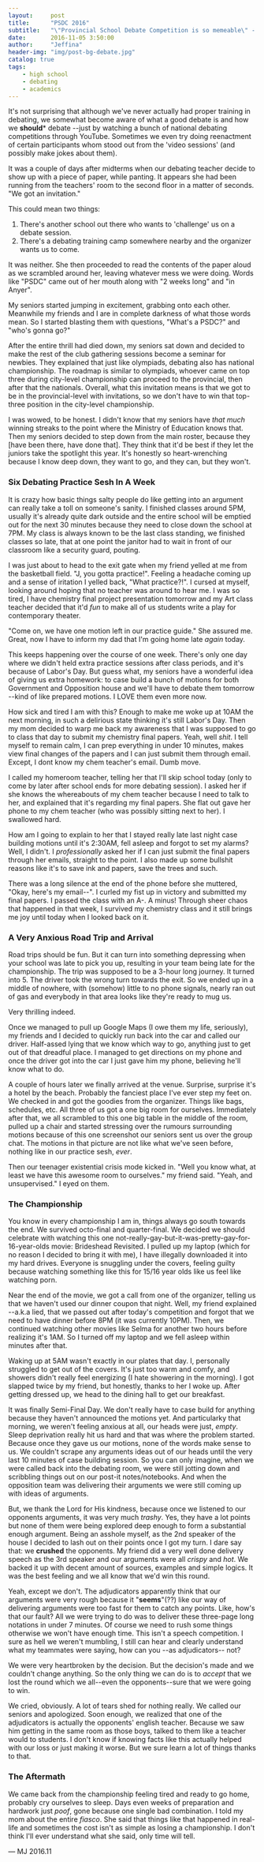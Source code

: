 ```yaml
---
layout:     post
title:      "PSDC 2016"
subtitle:   "\"Provincial School Debate Competition is so memeable\" - Claire 2016"
date:       2016-11-05 3:50:00
author:     "Jeffina"
header-img: "img/post-bg-debate.jpg"
catalog: true
tags:
    - high school
    - debating
    - academics
---
```

It's not surprising that although we've never actually had proper training in debating, we somewhat become aware of what a good debate is and how we **should*** debate --just by watching a bunch of national debating competitions through YouTube. Sometimes we even try doing reenactment of certain participants whom stood out from the 'video sessions' (and possibly make jokes about them).

It was a couple of days after midterms when our debating teacher decide to show up with a piece of paper, while panting. It appears she had been running from the teachers' room to the second floor in a matter of seconds. "We got an invitation."

This could mean two things:

1) There's another school out there who wants to 'challenge' us on a debate session.
2) There's a debating training camp somewhere nearby and the organizer wants us to come.

It was neither. She then proceeded to read the contents of the paper aloud as we scrambled around her, leaving whatever mess we were doing. Words like "PSDC" came out of her mouth along with "2 weeks long" and "in Anyer".

My seniors started jumping in excitement, grabbing onto each other. Meanwhile my friends and I are in complete darkness of what those words mean. So I started blasting them with questions, "What's a PSDC?" and "who's gonna go?"

After the entire thrill had died down, my seniors sat down and decided to make the rest of the club gathering sessions become a seminar for newbies. They explained that just like olympiads, debating also has national championship. The roadmap is similar to olympiads, whoever came on top three during city-level championship can proceed to the provincial, then after that the nationals. Overall, what this invitation means is that we got to be in the provincial-level with invitations, so we don't have to win that top-three position in the city-level championship.

I was wowed, to be honest. I didn't know that my seniors have *that much* winning streaks to the point where the Ministry of Education knows that. Then my seniors decided to step down from the main roster, because they [have been there, have done that]. They think that it'd be best if they let the juniors take the spotlight this year. It's honestly so heart-wrenching because I know deep down, they want to go, and they can, but they won't.

### Six Debating Practice Sesh In A Week ###
It is crazy how basic things salty people do like getting into an argument can really take a toll on someone's sanity. I finished classes around 5PM, usually it's already quite dark outside and the entire school will be emptied out for the next 30 minutes because they need to close down the school at 7PM. My class is always known to be the last class standing, we finished classes so late, that at one point the janitor had to wait in front of our classroom like a security guard, pouting.

I was just about to head to the exit gate when my friend yelled at me from the basketball field. "J, you gotta practice!". Feeling a headache coming up and a sense of iritation I yelled back, "What practice?!". I cursed at myself, looking around hoping that no teacher was around to hear me. I was so tired, I have chemistry final project presentation tomorrow and my Art class teacher decided that it'd *fun* to make all of us students write a play for contemporary theater.

"Come on, we have one motion left in our practice guide." She assured me. Great, now I have to inform my dad that I'm going home late *again* today.

This keeps happening over the course of one week. There's only one day where we didn't held extra practice sessions after class periods, and it's because of Labor's Day. But guess what, my seniors have a wonderful idea of giving us extra homework: to case build a bunch of motions for both Government and Opposition house and we'll have to debate them tomorrow --kind of like prepared motions. I LOVE them even more now.

How sick and tired I am with this? Enough to make me woke up at 10AM the next morning, in such a delirious state thinking it's still Labor's Day. Then my mom decided to warp me back my awareness that I was supposed to go to class that day to submit my chemistry final papers. Yeah, well *shit*. I tell myself to remain calm, I can prep everything in under 10 minutes, makes view final changes of the papers and I can just submit them through email. Except, I dont know my chem teacher's email. Dumb move.

I called my homeroom teacher, telling her that I'll skip school today (only to come by later after school ends for more debating session). I asked her if she knows the whereabouts of my chem teacher because I need to talk to her, and explained that it's regarding my final papers. She flat out gave her phone to my chem teacher (who was possibly sitting next to her). I swallowed hard.

How am I going to explain to her that I stayed really late last night case building motions until it's 2:30AM, fell asleep and forgot to set my alarms? Well, I didn't. I *professionally* asked her if I can just submit the final papers through her emails, straight to the point. I also made up some bullshit reasons like it's to save ink and papers, save the trees and such.

There was a long silence at the end of the phone before she muttered, "Okay, here's my email--". I curled my fist up in victory and submitted my final papers. I passed the class with an A-. A minus! Through sheer chaos that happened in that week, I survived my chemistry class and it still brings me joy until today when I looked back on it.

### A Very Anxious Road Trip and Arrival ###
Road trips should be fun. But it can turn into something depressing when your school was late to pick you up, resulting in your team being late for the championship. The trip was supposed to be a 3-hour long journey. It turned into 5. The driver took the wrong turn towards the exit. So we ended up in a middle of nowhere, with (somehow) little to no phone signals, nearly ran out of gas and everybody in that area looks like they're ready to mug us.

Very thrilling indeed.

Once we managed to pull up Google Maps (I owe them my life, seriously), my friends and I decided to quickly run back into the car and called our driver. Half-assed lying that we know which way to go, anything just to get out of that dreadful place. I managed to get directions on my phone and once the driver got into the car I just gave him my phone, believing he'll know what to do.

A couple of hours later we finally arrived at the venue. Surprise, surprise it's a hotel by the beach. Probably the fanciest place I've ever step my feet on. We checked in and got the goodies from the organizer. Things like bags, schedules, etc. All three of us got a one big room for ourselves. Immediately after that, we all scrambled to this one big table in the middle of the room, pulled up a chair and started stressing over the rumours surrounding motions because of this one screenshot our seniors sent us over the group chat. The motions in that picture are not like what we've seen before, nothing like in our practice sesh, *ever*.

Then our teenager existential crisis mode kicked in. "Well you know what, at least we have this awesome room to ourselves." my friend said. "Yeah, and unsupervised." I eyed on them.

### The Championship ###
You know in every championship I am in, things always go south towards the end. We survived octo-final and quarter-final. We decided we should celebrate with watching this one not-really-gay-but-it-was-pretty-gay-for-16-year-olds movie: Brideshead Revisited. I pulled up my laptop (which for no reason I decided to bring it with me), I have illegally downloaded it into my hard drives. Everyone is snuggling under the covers, feeling guilty because watching something like this for 15/16 year olds like us feel like watching porn.

Near the end of the movie, we got a call from one of the organizer, telling us that we haven't used our dinner coupon that night. Well, my friend explained --a.k.a lied, that we passed out after today's competition and forgot that we need to have dinner before 8PM (it was currently 10PM). Then, we continued watching other movies like Selma for another two hours before realizing it's 1AM. So I turned off my laptop and we fell asleep within minutes after that.

Waking up at 5AM wasn't exactly in our plates that day. I, personally struggled to get out of the covers. It's just too warm and comfy, and showers didn't really feel energizing (I hate showering in the morning). I got slapped twice by my friend, but honestly, thanks to her I woke up. After getting dressed up, we head to the dining hall to get our breakfast.

It was finally Semi-Final Day. We don't really have to case build for anything because they haven't announced the motions yet. And particularky that morning, we weren't feeling anxious at all, our heads were just, *empty*. Sleep deprivation really hit us hard and that was where the problem started. Because once they gave us our motions, none of the words make sense to us. We couldn't scrape any arguments ideas out of our heads until the very last 10 minutes of case building session. So you can only imagine, when we were called back into the debating room, we were still jotting down and scribbling things out on our post-it notes/notebooks. And when the opposition team was delivering their arguments we were still coming up with ideas of arguments.

But, we thank the Lord for His kindness, because once we listened to our opponents arguments, it was very much *trashy*. Yes, they have a lot points but none of them were being explored deep enough to form a substantial enough argument. Being an asshole myself, as the 2nd speaker of the house I decided to lash out on their points once I got my turn. I dare say that: we **crushed** the opponents. My friend did a very well done delivery speech as the 3rd speaker and our arguments were all *crispy* and *hot*. We backed it up with decent amount of sources, examples and simple logics. It was the best feeling and we all know that we'd win this round.

Yeah, except we don't. The adjudicators apparently think that our arguments were very rough because it "**seems**"(??) like our way of delivering arguments were too fast for them to catch any points. Like, how's that our fault? All we were trying to do was to deliver these three-page long notations in under 7 minutes. Of course we need to rush some things otherwise we won't have enough time. This isn't a speech competition. I sure as hell we weren't mumbling, I still can hear and clearly understand what my teammates were saying, how can you --as adjudicators-- not?

We were very heartbroken by the decision. But the decision's made and we couldn't change anything. So the only thing we can do is to *accept* that we lost the round which we all--even the opponents--sure that we were going to win.

We cried, obviously. A lot of tears shed for nothing really. We called our seniors and apologized. Soon enough, we realized that one of the adjudicators is actually the opponents' english teacher. Because we saw him getting in the same room as those boys, talked to them like a teacher would to students. I don't know if knowing facts like this actually helped with our loss or just making it worse. But we sure learn a lot of things thanks to that.

### The Aftermath ###
We came back from the championship feeling tired and ready to go home, probably cry ourselves to sleep. Days even weeks of preparation and hardwork just *poof*, gone because one single bad combination. I told my mom about the entire *fiasco*. She said that things like that happened in real-life and sometimes the cost isn't as simple as losing a championship. I don't think I'll ever understand what she said, only time will tell.

— MJ 2016.11
